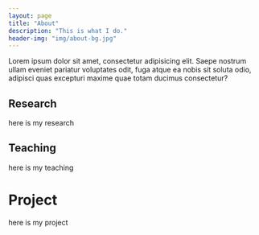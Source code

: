 ```yaml
---
layout: page
title: "About"
description: "This is what I do."
header-img: "img/about-bg.jpg"
---
```


<p>Lorem ipsum dolor sit amet, consectetur adipisicing elit. Saepe nostrum ullam eveniet pariatur voluptates odit, fuga atque ea nobis sit soluta odio, adipisci quas excepturi maxime quae totam ducimus consectetur?</p>

## Research

here is my research



## Teaching

here is my teaching



# Project

here is my project